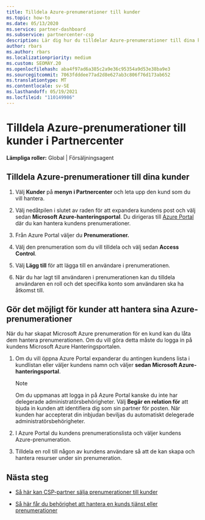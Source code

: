 ```yaml
---
title: Tilldela Azure-prenumerationer till kunder
ms.topic: how-to
ms.date: 05/13/2020
ms.service: partner-dashboard
ms.subservice: partnercenter-csp
description: Lär dig hur du tilldelar Azure-prenumerationer till dina kunder i Partnercenter och hur du gör det möjligt för kunder att hantera sina egna prenumerationer.
author: rbars
ms.author: rbars
ms.localizationpriority: medium
ms.custom: SEOMAY.20
ms.openlocfilehash: aba4f97ad6a385c2a9e36c95354a9d53e38ba9e3
ms.sourcegitcommit: 7063fdddee77ad2d8e627ab3c806f76d173ab652
ms.translationtype: MT
ms.contentlocale: sv-SE
ms.lasthandoff: 05/19/2021
ms.locfileid: "110149986"
---
```

# <a name="assigning-azure-subscriptions-to-customers-in-partner-center"></a>Tilldela Azure-prenumerationer till kunder i Partnercenter

**Lämpliga roller:** Global | Försäljningsagent

## <a name="assign-azure-subscriptions-to-your-customers"></a>Tilldela Azure-prenumerationer till dina kunder

1. Välj **Kunder** på **menyn i Partnercenter** och leta upp den kund som du vill hantera.

2. Välj nedåtpilen i slutet av raden för att expandera kundens post och välj sedan **Microsoft Azure-hanteringsportal**. Du dirigeras till [Azure Portal](https://portal.azure.com/) där du kan hantera kundens prenumerationer.

3. Från Azure Portal väljer du **Prenumerationer.**

4. Välj den prenumeration som du vill tilldela och välj sedan **Access Control**.

5. Välj **Lägg till** för att lägga till en användare i prenumerationen. 

6. När du har lagt till användaren i prenumerationen kan du tilldela användaren en roll och det specifika konto som användaren ska ha åtkomst till.

## <a name="enable-customers-to-manage-their-azure-subscriptions"></a>Gör det möjligt för kunder att hantera sina Azure-prenumerationer

När du har skapat Microsoft Azure prenumeration för en kund kan du låta dem hantera prenumerationen. Om du vill göra detta måste du logga in på kundens Microsoft Azure Hanteringsportalen. 

1. Om du vill öppna Azure Portal expanderar du antingen kundens lista i kundlistan eller väljer kundens namn och väljer **sedan Microsoft Azure-hanteringsportal**.

   > [!NOTE]  
   > Om du uppmanas att logga in på Azure Portal kanske du inte har delegerade administratörsbehörigheter. Välj **Begär en relation för** att bjuda in kunden att identifiera dig som sin partner för posten. När kunden har accepterat din inbjudan beviljas du automatiskt delegerade administratörsbehörigheter.

2. I Azure Portal du kundens prenumerationslista och väljer kundens Azure-prenumeration.

3. Tilldela en roll till någon av kundens användare så att de kan skapa och hantera resurser under sin prenumeration.

## <a name="next-steps"></a>Nästa steg

- [Så här kan CSP-partner sälja prenumerationer till kunder](customer-subscriptions.md)

- [Så här får du behörighet att hantera en kunds tjänst eller prenumerationer](customers-revoke-admin-privileges.md)
